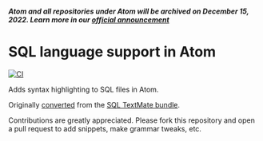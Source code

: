 ##### Atom and all repositories under Atom will be archived on December 15, 2022. Learn more in our [official announcement](https://github.blog/2022-06-08-sunsetting-atom/)
 # SQL language support in Atom
[![CI](https://github.com/atom/language-sql/actions/workflows/ci.yml/badge.svg)](https://github.com/atom/language-sql/actions/workflows/ci.yml)

Adds syntax highlighting to SQL files in Atom.

Originally [converted](http://flight-manual.atom.io/hacking-atom/sections/converting-from-textmate) from the [SQL TextMate bundle](https://github.com/textmate/sql.tmbundle).

Contributions are greatly appreciated. Please fork this repository and open a pull request to add snippets, make grammar tweaks, etc.
